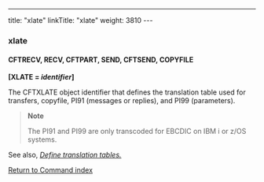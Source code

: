 ---
title: "xlate"
linkTitle: "xlate"
weight: 3810
--- <span id="xlate"></span>

### xlate

<span id="xlate_CFTRECV"></span><span id="XLATE_CFTSEND"></span>

#### CFTRECV, RECV, CFTPART, SEND, CFTSEND, COPYFILE

**[XLATE = *identifier*]**

The CFTXLATE object identifier that defines the translation table used
for transfers, copyfile, PI91 (messages or replies), and PI99 (parameters).

> **Note**
>
> The PI91 and PI99 are only transcoded for EBCDIC on IBM i or z/OS systems.

See also, *[Define translation tables.](../../../../concepts/transfer_command_overview/using_transcoding/translation_table_concepts)*

[Return to Command index](../../)
